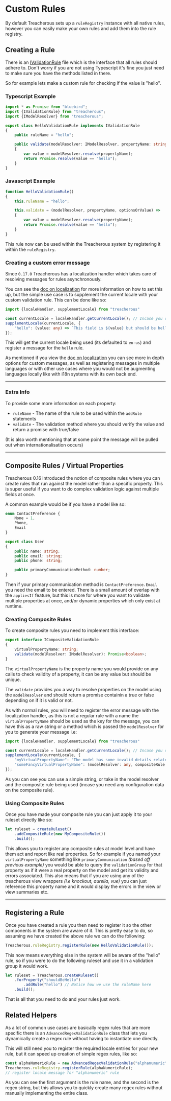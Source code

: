 # Custom Rules

By default Treacherous sets up a `ruleRegistry` instance with all native rules, however you can easily make 
your own rules and add them into the rule registry.

## Creating a Rule

There is an [IValidationRule](../src/rules/ivalidation-rule.ts) file which is the interface that all rules 
should adhere to. Don't worry if you are not using Typescript it's fine you just need to make sure you have the 
methods listed in there.

So for example lets make a custom rule for checking if the value is "hello".

### Typescript Example
```typescript
import * as Promise from "bluebird";
import {IValidationRule} from "treacherous";
import {IModelResolver} from "treacherous";

export class HelloValidationRule implements IValidationRule
{
    public ruleName = "hello";

    public validate(modelResolver: IModelResolver, propertyName: string, optionsOrValue: any): Promise<boolean>
    { 
        var value = modelResolver.resolve(propertyName);
        return Promise.resolve(value == "hello"); 
    }
}
```

### Javascript Example
```js
function HelloValidationRule()
{
    this.ruleName = "hello";

    this.validate = (modelResolver, propertyName, optionsOrValue) =>
    {
        var value = modelResolver.resolve(propertyName);
        return Promise.resolve(value == "hello"); 
    }
}
```

This rule now can be used within the Treacherous system by registering it within the `ruleRegistry`.

### Creating a custom error message

Since `0.17.0` Treacherous has a localization handler which takes care of resolving messages for rules asynchronously.

You can see the [doc on localization](./localization.md) for more information on how to set this up, but the simple use case is to supplement the current locale with your custom validation rule. This can be done like so:

```ts
import {localeHandler, supplementLocale} from "treacherous"

const currentLocale = localeHandler.getCurrentLocale(); // Incase you dont know what you are using, which is en-us by default
supplementLocale(currentLocale, {
    "hello": (value: any) => `This field is ${value} but should be hello`
});
```

This will get the current locale being used (its defaulted to `en-us`) and register a message for the `hello` rule.

As mentioned if you view the [doc on localization](./localization.md) you can see more in depth options for custom messages, as well as registering messages in multiple languages or with other use cases where you would not be augmenting languages locally like with i18n systems with its own back end.

---

### Extra Info

To provide some more information on each property:

* `ruleName`    - The name of the rule to be used within the `addRule` statements
* `validate`    - The validation method where you should verify the value and return a promise with true/false

(It is also worth mentioning that at some point the message will be pulled out when internationalisation occurs)

---

## Composite Rules / Virtual Properties

Treacherous 0.16 introduced the notion of composite rules where you can create rules that run against the model rather than a specific property. This is super useful if you want to do complex validation logic against multiple fields at once. 

A common example would be if you have a model like so:

```typescript
enum ContactPreference {
    None = 1,
    Phone,
    Email    
}

export class User
{
    public name: string;
    public email: string;
    public phone: string;

    public primaryCommunicationMethod: number;
}
```

Then if your primary communication method is `ContactPreference.Email` you need the email to be entered. There is a small amount of overlap with the `appliesIf` feature, but this is more for where you want to validate multiple properties at once, and/or dynamic properties which only exist at runtime.

### Creating Composite Rules

To create composite rules you need to implement this interface:

```typescript
export interface ICompositeValidationRule
{
    virtualPropertyName: string;
    validate(modelResolver: IModelResolver): Promise<boolean>;
}
```

The `virtualPropertyName` is the property name you would provide on any calls to check validity of a property, it can be any value but should be unique.

The `validate` provides you a way to resolve properties on the model using the `modelResolver` and should return a promise containin a true or false depending on if it is valid or not.

As with normal rules, you will need to register the error message with the localization handler, as this is not a regular rule with a name the `virtualPropertyName` should be used as the key for the message, you can have this as a raw string or a method which is passed the `modelResolver` for you to generate your message i.e:

```ts
import {localeHandler, supplementLocale} from "treacherous"

const currentLocale = localeHandler.getCurrentLocale(); // Incase you dont know what you are using, which is en-us by default
supplementLocale(currentLocale, {
    "myVirtualPropertyName": "The model has some invalid details related to ...",
    "someFancyVirtualPropertyName": (modelResolver: any, compositeRule: any) => { /*...*/ }
});
```

As you can see you can use a simple string, or take in the model resolver and the composite rule being used (incase you need any configuration data on the composite rule).

### Using Composite Rules

Once you have made your composite rule you can just apply it to your ruleset directly like so:

```js
let ruleset = createRuleset()
    .addCompositeRule(new MyCompositeRule())
    .build();
```

This allows you to register any composite rules at model level and have them act and report like real properties. So for example if you named your `virtualPropertyName` something like `primaryCommunication` *(based off previous example)* you would be able to query the `validationGroup` for that property as if it were a real property on the model and get its validity and errors associated. This also means that if you are using any of the treacherous view wrappers *(i.e knockout, aurelia, vue)* you can just reference this property name and it would display the errors in the view or view summaries etc.

---

## Registering a Rule

Once you have created a rule you then need to register it so the other components in the system are aware 
of it. This is pretty easy to do, so assuming we have created the above rule we can do the following:

```js
Treacherous.ruleRegistry.registerRule(new HelloValidationRule());
```

This now means everything else in the system will be aware of the "hello" rule, so if you were to do the 
following ruleset and use it in a validation group it would work.

```js
let ruleset = Treacherous.createRuleset()
    .forProperty("shouldBeHello")
        .addRule("hello") // Notice how we use the ruleName here
    .build();
```

That is all that you need to do and your rules just work.

## Related Helpers

As a lot of common use cases are basically regex rules that are more specific there is an `AdvancedRegexValidationRule` class that lets you dynamically create a regex rule without having to instantiate one directly.

This will still need you to register the required locale entries for your new rule, but it can speed up creation of simple regex rules, like so:

```js
const alphaNumericRule = new AdvancedRegexValidationRule("alphanumeric", "[a-zA-Z0-9]*");
Treacherous.ruleRegistry.registerRule(alphaNumericRule);
// register locale message for "alphanumeric" rule
```

As you can see the first argument is the rule name, and the second is the regex string, but this allows you to quickly create many regex rules without manually implementing the entire class.